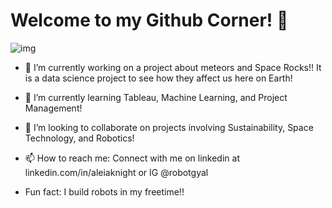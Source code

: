 # Welcome to my Github Corner! 👋

![img](robotgyal/robotgyal/blob/master/Interwoven.jpg)

- 🔭 I’m currently working on a project about meteors and Space Rocks!! It is a data science project to see how they affect us here on Earth!

- 🌱 I’m currently learning Tableau, Machine Learning, and Project Management!

- 👯 I’m looking to collaborate on projects involving Sustainability, Space Technology, and Robotics!

- 📫 How to reach me: Connect with me on linkedin at linkedin.com/in/aleiaknight or IG @robotgyal

- Fun fact: I build robots in my freetime!!


<!--
**RobotGyal/robotgyal** is a ✨ _special_ ✨ repository because its `README.md` (this file) appears on your GitHub profile.

Here are some ideas to get you started:

- 🔭 I’m currently working on ...
- 🌱 I’m currently learning ...
- 👯 I’m looking to collaborate on ...
- 🤔 I’m looking for help with ...
- 💬 Ask me about ...
- 📫 How to reach me: ...
- 😄 Pronouns: ...
- ⚡ Fun fact: ...
-->
